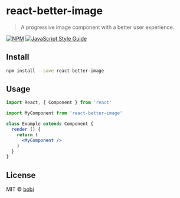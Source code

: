 # react-better-image

> A progressive image component with a better user experience.

[![NPM](https://img.shields.io/npm/v/react-better-image.svg)](https://www.npmjs.com/package/react-better-image) [![JavaScript Style Guide](https://img.shields.io/badge/code_style-standard-brightgreen.svg)](https://standardjs.com)

## Install

```bash
npm install --save react-better-image
```

## Usage

```jsx
import React, { Component } from 'react'

import MyComponent from 'react-better-image'

class Example extends Component {
  render () {
    return (
      <MyComponent />
    )
  }
}
```

## License

MIT © [bobi](https://github.com/bobi)
